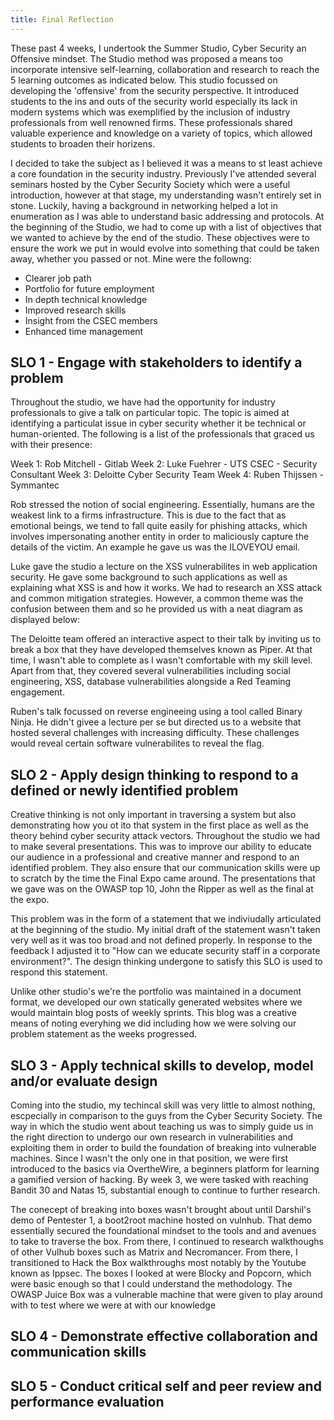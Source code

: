 ```yaml
---
title: Final Reflection
---
```


These past 4 weeks, I undertook the Summer Studio, Cyber Security an Offensive mindset. The Studio method was proposed a means too incorporate intensive self-learning, collaboration and research to reach the 5 learning outcomes as indicated below. This studio focussed on developing the 'offensive' from the security perspective. It introduced students to the ins and outs of the security world especially its lack in modern systems which was exemplified by the inclusion of industry professionals from well renowned firms. These professionals shared valuable experience and knowledge on a variety of topics, which allowed students to broaden their horizens.

I decided to take the subject as I believed it was a means to st least achieve a core foundation in the security industry. Previously I've attended several seminars hosted by the Cyber Security Society which were a useful introduction, however at that stage, my understanding wasn't entirely set in stone. Luckily, having a background in networking helped a lot in enumeration as I was able to understand basic addressing and protocols. At the beginning of the Studio, we had to come up with a list of objectives that we wanted to achieve by the end of the studio. These objectives were to ensure the work we put in would evolve into something that could be taken away, whether you passed or not. Mine were the followng: 

- Clearer job path
- Portfolio for future employment
- In depth technical knowledge
- Improved research skills
- Insight from the CSEC members
- Enhanced time management

## SLO 1 - Engage with stakeholders to identify a problem
Throughout the studio, we have had the opportunity for industry professionals to give a talk on particular topic. The topic is aimed at identifying a particulat issue in cyber security whether it be technical or human-oriented. The following is a list of the professionals that graced us with their presence:

Week 1: Rob Mitchell - Gitlab
Week 2: Luke Fuehrer - UTS CSEC - Security Consultant
Week 3: Deloitte Cyber Security Team
Week 4: Ruben Thijssen - Symmantec

Rob stressed the notion of social engineering. Essentially, humans are the weakest link to a firms infrastructure. This is due to the fact that as emotional beings, we tend to fall quite easily for phishing attacks, which involves impersonating another entity in order to maliciously capture the details of the victim. An example he gave us was the ILOVEYOU email. 


Luke gave the studio a lecture on the XSS vulnerabilites in web application security. He gave some background to such applications as well as explaining what XSS is and how it works. We had to research an XSS attack and common mitigation strategies. However, a common theme was the confusion between them and so he provided us with a neat diagram as displayed below:

The Deloitte team offered an interactive aspect to their talk by inviting us to break a box that they have developed themselves known as Piper. At that time, I wasn't able to complete as I wasn't comfortable with my skill level. Apart from that, they covered several vulnerabilities including social engineering, XSS, database vulnerabilities alongside a Red Teaming engagement.

Ruben's talk focussed on reverse engineeing using a tool called Binary Ninja. He didn't givee a lecture per se but directed us to a website that hosted several challenges with increasing difficulty. These challenges would reveal certain software vulnerabilites to reveal the flag.

 ## SLO 2 - Apply design thinking to respond to a defined or newly identified problem
Creative thinking is not only important in traversing a system but also demonstrating how you ot ito that system in the first place as well as the theory behind cyber security attack vectors. Throughout the studio we had to make several presentations. This was to improve our ability to educate our audience in a professional and creative manner and respond to an identified problem. They also ensure that our communication skills were up to scratch by the time the Final Expo came around. The presentations that we gave was on the OWASP top 10, John the Ripper as well as the final at the expo.

This problem was in the form of a statement that we indiviudally articulated at the beginning of the studio. My initial draft of the statement wasn't taken very well as it was too broad and not defined properly. In response to the feedback I adjusted it to "How can we educate security staff in a corporate environment?". The design thinking undergone to satisfy this SLO is used to respond this statement.
 
Unlike other studio's we're the portfolio was maintained in a document format, we developed our own statically generated websites where we would maintain blog posts of weekly sprints. This blog was a creative means of noting everyhing we did including how we were solving our problem statement as the weeks progressed.


 

 
 ## SLO 3 - Apply technical skills to develop, model and/or evaluate design
Coming into the studio, my techincal skill was very little to almost nothing, escpecially in comparison to the guys from the Cyber Security Society. The way in which the studio went about teaching us was to simply guide us in the right direction to undergo our own research in vulnerabilities and exploiting them in order to build the foundation of breaking into vulnerable machines. Since I wasn't the only one in that position, we were first introduced to the basics via OvertheWire, a beginners platform for learning a gamified version of hacking. By week 3, we were tasked with reaching Bandit 30 and Natas 15, substantial enough to continue to further research.

The conecept of breaking into boxes wasn't brought about until Darshil's demo of Pentester 1, a boot2root machine hosted on vulnhub. That demo essentially secured the foundational mindset to the tools and and avenues to take to traverse the box. From there, I continued to research walkthoughs of other Vulhub boxes such as Matrix and Necromancer. From there, I transitioned to Hack the Box walkthroughs most notably by the Youtube known as Ippsec. The boxes I looked at were Blocky and Popcorn, which were basic enough so that I could understand the methodology. The OWASP Juice Box was a vulnerable machine that were given to play around with to test where we were at with our knowledge
 
 
 ## SLO 4 - Demonstrate effective collaboration and communication skills
 
 
 ## SLO 5 - Conduct critical self and peer review and performance evaluation
 

